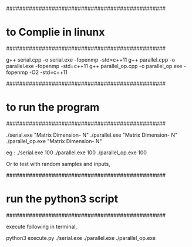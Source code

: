 #################################################
#		to Complie in linunx		#
#################################################

g++ serial.cpp -o serial.exe -fopenmp -std=c++11
g++ parallel.cpp -o parallel.exe -fopenmp -std=c++11
g++ parallel_op.cpp -o parallel_op.exe -fopenmp -O2 -std=c++11


#################################################
#		to run the program		#
#################################################

./serial.exe "Matrix Dimension- N"
./parallel.exe "Matrix Dimension- N"
./parallel_op.exe "Matrix Dimension- N"

eg : 
./serial.exe 100
./parallel.exe 100
./parallel_op.exe 100


Or to test with random samples and inputs,

#################################################
#		run the python3 script		#
#################################################

execute following in terminal,

python3 execute.py ./serial.exe ./parallel.exe ./parallel_op.exe



